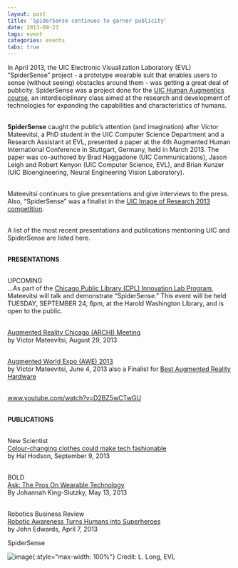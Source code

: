 ```yaml
---
layout: post
title: 'SpiderSense continues to garner publicity'
date: 2013-09-23
tags: event
categories: events
tabs: true
---
```


In April 2013, the UIC Electronic Visualization Laboratory (EVL) &ldquo;SpiderSense&rdquo; project - a prototype wearable suit that enables users to sense (without seeing) obstacles around them - was getting a great deal of publicity. SpiderSense was a project done for the <a href="http://www.humanaugmentics.org">UIC Human Augmentics course</a>, an interdisciplinary class aimed at the research and development of technologies for expanding the capabilities and characteristics of humans.<br><br>

<strong>SpiderSense</strong> caught the public&rsquo;s attention (and imagination) after Victor Mateevitsi, a PhD student in the UIC Computer Science Department and a Research Assistant at EVL, presented a paper at the 4th Augmented Human International Conference in Stuttgart, Germany, held in March 2013. The paper was co-authored by Brad Haggadone (UIC Communications), Jason Leigh and Robert Kenyon (UIC Computer Science, EVL), and Brian Kunzer (UIC Bioengineering, Neural Engineering Vision Laboratory).<br><br>

Mateevitsi continues to give presentations and give interviews to the press. Also, &ldquo;SpiderSense&rdquo; was a finalist in the <a href="http://grad.uic.edu/cms/?pid=1001233">UIC Image of Research 2013 competition</a>.<br><br>

A list of the most recent presentations and publications mentioning UIC and SpiderSense are listed here.<br><br>

<strong>PRESENTATIONS</strong><br><br>

UPCOMING<br>
&hellip;As part of the <a href="http://www.chipublib.org/events/details/id/110815/">Chicago Public Library (CPL) Innovation Lab Program</a>, Mateevitsi will talk and demonstrate &ldquo;SpiderSense.&rdquo; This event will be held TUESDAY, SEPTEMBER 24, 6pm, at the Harold Washington Library, and is open to the public.<br><br>

<a href="http://www.meetup.com/ARChicago/events/128715872/">Augmented Reality Chicago (ARCHI) Meeting</a><br>
by Victor Mateevitsi, August 29, 2013<br><br>

<a href="http://augmentedworldexpo.com/people/speakers/2013-speakers/victor-mateevitsi/">Augmented World Expo (AWE) 2013</a><br>
by Victor Mateevitsi, June 4, 2013 also a Finalist for <a href="http://augmentedworldexpo.com/auggie-award/best-ar-hardware/spidersense/">Best Augmented Reality Hardware</a><br><br>

<a href="http://www.youtube.com/watch?v=D2BZ5wCTwGU">www.youtube.com/watch?v=D2BZ5wCTwGU</a><br><br>

<strong>PUBLICATIONS</strong><br><br>

New Scientist<br>
<a href="http://www.newscientist.com/article/dn24232-colourchanging-clothes-could-make-tech-fashionable.html#.Uj9XeLx57aB">Colour-changing clothes could make tech fashionable</a><br>
by Hal Hodson, September 9, 2013<br><br>

BOLD<br>
<a href="http://welovebold.com/stories/entry/ask-scientists-and-designers-on-wearable-technology/">Ask: The Pros On Wearable Technology</a><br>
By Johannah King-Slutzky, May 13, 2013<br><br>

Robotics Business Review<br>
<a href="http://www.roboticsbusinessreview.com/article/robotic_awareness_turns_humans_into_superheroes/">Robotic Awareness Turns Humans into Superheroes</a><br>
by John Edwards, April 7, 2013

SpiderSense

![image](https://www.evl.uic.edu/output/originals/spisense.gif-srcw.jpg){:style="max-width: 100%"}
Credit: L. Long, EVL		

